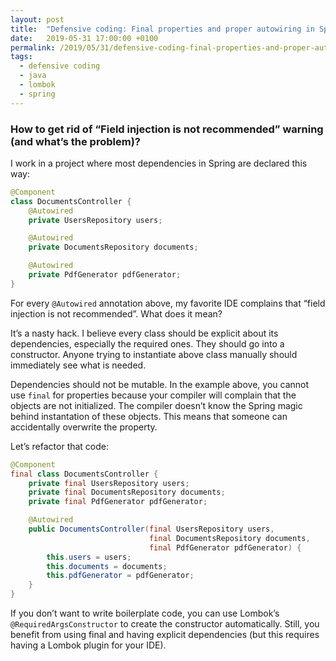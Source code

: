 ```yaml
---
layout: post
title:  "Defensive coding: Final properties and proper autowiring in Spring"
date:   2019-05-31 17:00:00 +0100
permalink: /2019/05/31/defensive-coding-final-properties-and-proper-autowiring-in-spring/
tags:
  - defensive coding
  - java
  - lombok
  - spring
---
```


### How to get rid of “Field injection is not recommended” warning (and what’s the problem)?

I work in a project where most dependencies in Spring are declared this way:

```java
@Component
class DocumentsController {
    @Autowired
    private UsersRepository users;

    @Autowired
    private DocumentsRepository documents;

    @Autowired
    private PdfGenerator pdfGenerator;
}
```

For every `@Autowired` annotation above, my favorite IDE complains that “field injection is not recommended”. What does it mean?

It’s a nasty hack. I believe every class should be explicit about its dependencies, especially the required ones. They should go into a constructor. Anyone trying to instantiate above class manually should immediately see what is needed.

Dependencies should not be mutable. In the example above, you cannot use `final` for properties because your compiler will complain that the objects are not initialized. The compiler doesn’t know the Spring magic behind instantation of these objects. This means that someone can accidentally overwrite the property.

Let’s refactor that code:

```java
@Component
final class DocumentsController {
    private final UsersRepository users;
    private final DocumentsRepository documents;
    private final PdfGenerator pdfGenerator;

    @Autowired
    public DocumentsController(final UsersRepository users,
                               final DocumentsRepository documents,
                               final PdfGenerator pdfGenerator) {
        this.users = users;
        this.documents = documents;
        this.pdfGenerator = pdfGenerator;
    }
}
```

If you don’t want to write boilerplate code, you can use Lombok’s `@RequiredArgsConstructor` to create the constructor automatically. Still, you benefit from using final and having explicit dependencies (but this requires having a Lombok plugin for your IDE).
